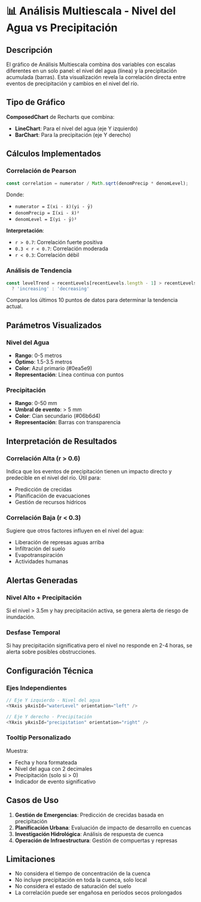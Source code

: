 # 📊 Análisis Multiescala - Nivel del Agua vs Precipitación

## Descripción

El gráfico de Análisis Multiescala combina dos variables con escalas diferentes en un solo panel: el nivel del agua (línea) y la precipitación acumulada (barras). Esta visualización revela la correlación directa entre eventos de precipitación y cambios en el nivel del río.

## Tipo de Gráfico

**ComposedChart** de Recharts que combina:
- **LineChart**: Para el nivel del agua (eje Y izquierdo)
- **BarChart**: Para la precipitación (eje Y derecho)

## Cálculos Implementados

### Correlación de Pearson

```typescript
const correlation = numerator / Math.sqrt(denomPrecip * denomLevel);
```

Donde:
- `numerator = Σ(xi - x̄)(yi - ȳ)`
- `denomPrecip = Σ(xi - x̄)²`
- `denomLevel = Σ(yi - ȳ)²`

**Interpretación**:
- `r > 0.7`: Correlación fuerte positiva
- `0.3 < r < 0.7`: Correlación moderada
- `r < 0.3`: Correlación débil

### Análisis de Tendencia

```typescript
const levelTrend = recentLevels[recentLevels.length - 1] > recentLevels[0] 
  ? 'increasing' : 'decreasing'
```

Compara los últimos 10 puntos de datos para determinar la tendencia actual.

## Parámetros Visualizados

### Nivel del Agua
- **Rango**: 0-5 metros
- **Óptimo**: 1.5-3.5 metros
- **Color**: Azul primario (#0ea5e9)
- **Representación**: Línea continua con puntos

### Precipitación
- **Rango**: 0-50 mm
- **Umbral de evento**: > 5 mm
- **Color**: Cian secundario (#06b6d4)
- **Representación**: Barras con transparencia

## Interpretación de Resultados

### Correlación Alta (r > 0.6)
Indica que los eventos de precipitación tienen un impacto directo y predecible en el nivel del río. Útil para:
- Predicción de crecidas
- Planificación de evacuaciones
- Gestión de recursos hídricos

### Correlación Baja (r < 0.3)
Sugiere que otros factores influyen en el nivel del agua:
- Liberación de represas aguas arriba
- Infiltración del suelo
- Evapotranspiración
- Actividades humanas

## Alertas Generadas

### Nivel Alto + Precipitación
Si el nivel > 3.5m y hay precipitación activa, se genera alerta de riesgo de inundación.

### Desfase Temporal
Si hay precipitación significativa pero el nivel no responde en 2-4 horas, se alerta sobre posibles obstrucciones.

## Configuración Técnica

### Ejes Independientes
```typescript
// Eje Y izquierdo - Nivel del agua
<YAxis yAxisId="waterLevel" orientation="left" />

// Eje Y derecho - Precipitación  
<YAxis yAxisId="precipitation" orientation="right" />
```

### Tooltip Personalizado
Muestra:
- Fecha y hora formateada
- Nivel del agua con 2 decimales
- Precipitación (solo si > 0)
- Indicador de evento significativo

## Casos de Uso

1. **Gestión de Emergencias**: Predicción de crecidas basada en precipitación
2. **Planificación Urbana**: Evaluación de impacto de desarrollo en cuencas
3. **Investigación Hidrológica**: Análisis de respuesta de cuenca
4. **Operación de Infraestructura**: Gestión de compuertas y represas

## Limitaciones

- No considera el tiempo de concentración de la cuenca
- No incluye precipitación en toda la cuenca, solo local
- No considera el estado de saturación del suelo
- La correlación puede ser engañosa en períodos secos prolongados
